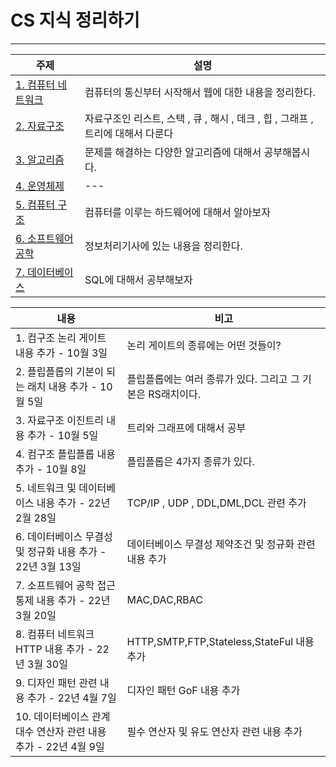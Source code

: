 # CS 지식 정리하기 

***
| 주제                                                                                                                                                 | 설명                                                  |
|----------------------------------------------------------------------------------------------------------------------------------------------------|-----------------------------------------------------|
| [1. 컴퓨터 네트워크 ](https://github.com/LeeJongAnn/Computer-Science-Base/tree/master/%EC%BB%B4%ED%93%A8%ED%84%B0%20%EB%84%A4%ED%8A%B8%EC%9B%8C%ED%81%AC) | 컴퓨터의 통신부터 시작해서 웹에 대한 내용을 정리한다.                      |
| [2. 자료구조](https://github.com/LeeJongAnn/Computer-Science-Base/tree/master/%EC%9E%90%EB%A3%8C%EA%B5%AC%EC%A1%B0)                                    | 자료구조인 리스트, 스택 , 큐 , 해시 , 데크 , 힙 , 그래프 , 트리에 대해서 다룬다 |
| [3. 알고리즘](https://github.com/LeeJongAnn/Computer-Science-Base/tree/master/%EC%95%8C%EA%B3%A0%EB%A6%AC%EC%A6%98)                                    | 문제를 해결하는 다양한 알고리즘에 대해서 공부해봅시다.                      |
| [4. 운영체제 ](https://github.com/LeeJongAnn/Computer-Science-Base/tree/master/%EC%9A%B4%EC%98%81%EC%B2%B4%EC%A0%9C)                                   | ---                                                 |
| [5. 컴퓨터 구조 ](https://github.com/LeeJongAnn/Computer-Science-Base/tree/master/%EC%BB%B4%ED%93%A8%ED%84%B0%20%EA%B5%AC%EC%A1%B0)                     | 컴퓨터를 이루는 하드웨어에 대해서 알아보자                             |
| [6. 소프트웨어 공학 ](https://github.com/LeeJongAnn/Computer-Science-Base/tree/master/%EC%86%8C%ED%94%84%ED%8A%B8%EC%9B%A8%EC%96%B4%20%EA%B3%B5%ED%95%99) | 정보처리기사에 있는 내용을 정리한다.                                |
| [7. 데이터베이스 ](https://github.com/LeeJongAnn/Computer-Science-Base/tree/master/%EB%8D%B0%EC%9D%B4%ED%84%B0%EB%B2%A0%EC%9D%B4%EC%8A%A4)               | SQL에 대해서 공부해보자                                      |


| 내용                                       | 비고                                     |
|------------------------------------------|----------------------------------------|
| 1. 컴구조 논리 게이트 내용 추가 - 10월 3일             | 논리 게이트의 종류에는 어떤 것들이?                   |
| 2. 플립플롭의 기본이 되는 래치 내용 추가 - 10월 5일        | 플립플롭에는 여러 종류가 있다. 그리고 그 기본은 RS래치이다.    |
| 3. 자료구조 이진트리 내용 추가 - 10월 5일              | 트리와 그래프에 대해서 공부                        |
| 4. 컴구조 플립플롭 내용 추가 - 10월 8일               | 플립플롭은 4가지 종류가 있다.                      |
| 5. 네트워크 및 데이터베이스 내용 추가 - 22년 2월 28일      | TCP/IP , UDP , DDL,DML,DCL 관련 추가       |
| 6. 데이터베이스 무결성 및 정규화 내용 추가 - 22년 3월 13일   | 데이터베이스 무결성 제약조건 및 정규화 관련 내용 추가         |
| 7. 소프트웨어 공학 접근통제 내용 추가 - 22년 3월 20일      | MAC,DAC,RBAC                           |
| 8. 컴퓨터 네트워크 HTTP 내용 추가 - 22년 3월 30일      | HTTP,SMTP,FTP,Stateless,StateFul 내용 추가 |
| 9. 디자인 패턴 관련 내용 추가 - 22년 4월 7일           | 디자인 패턴 GoF 내용 추가                       |
| 10. 데이터베이스 관계대수 연산자 관련 내용 추가 - 22년 4월 9일 | 필수 연산자 및 유도 연산자 관련 내용 추가 |


